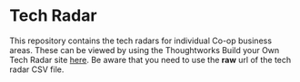 # Tech Radar

This repository contains the tech radars for individual Co-op business areas.  These can be viewed by using the Thoughtworks Build your Own Tech Radar site [here](https://radar.thoughtworks.com/).  Be aware that you need to use the **raw** url of the tech radar CSV file.
